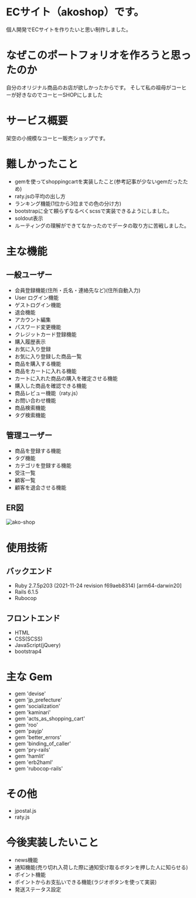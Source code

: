 # ECサイト（akoshop）です。
個人開発でECサイトを作りたいと思い制作しました。

# なぜこのポートフォリオを作ろうと思ったのか
自分のオリジナル商品のお店が欲しかったからです。
そして私の祖母がコーヒーが好きなのでコーヒーSHOPにしました
# サービス概要
架空の小規模なコーヒー販売ショップです。

# 難しかったこと
- gemを使ってshoppingcartを実装したこと(参考記事が少ないgemだったため)
- raty.jsの平均の出し方
- ランキング機能(1位から3位までの色の分け方)
- bootstrapに全て頼らずなるべくscssで実装できるようにしました。
- soldout表示
- ルーティングの理解ができてなかったのでデータの取り方に苦戦しました。

# 主な機能

## 一般ユーザー
* 会員登録機能(住所・氏名・連絡先など)(住所自動入力)
* User ログイン機能
* ゲストログイン機能
* 退会機能
* アカウント編集
* パスワード変更機能
* クレジットカード登録機能
* 購入履歴表示
* お気に入り登録
* お気に入り登録した商品一覧
* 商品を購入する機能
* 商品をカートに入れる機能
* カートに入れた商品の購入を確定させる機能
* 購入した商品を確認できる機能
* 商品レビュー機能（raty.js）
* お問い合わせ機能
* 商品検索機能
* タグ検索機能

## 管理ユーザー
* 商品を登録する機能
* タグ機能
* カテゴリを登録する機能
* 受注一覧
* 顧客一覧
* 顧客を退会させる機能

## ER図

![ako-shop](https://user-images.githubusercontent.com/99533616/174321777-a4988fdb-a9f0-4a2c-b95f-faddd57c0cc5.jpg)


# 使用技術
## バックエンド
 * Ruby 2.7.5p203 (2021-11-24 revision f69aeb8314) [arm64-darwin20]
 * Rails 6.1.5
 * Rubocop

## フロントエンド
* HTML
* CSS(SCSS)
* JavaScript(jQuery)
* bootstrap4

# 主な Gem
* gem 'devise'
* gem 'jp_prefecture'
* gem 'socialization'
* gem 'kaminari'
* gem 'acts_as_shopping_cart'
* gem 'roo'
* gem 'payjp'
* gem 'better_errors'
* gem 'binding_of_caller'
* gem 'pry-rails'
* gem 'hamlit'
* gem 'erb2haml'
* gem 'rubocop-rails'

# その他
* jpostal.js
* raty.js

# 今後実装したいこと
- news機能
- 通知機能(売り切れ入荷した際に通知受け取るボタンを押した人に知らせる)
- ポイント機能
- ポイントからお支払いできる機能(ラジオボタンを使って実装)
- 発送ステータス設定
